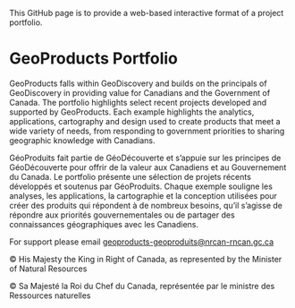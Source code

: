 This GitHub page is to provide a web-based interactive format of a project portfolio.

# GeoProducts Portfolio

GeoProducts falls within GeoDiscovery and builds on the principals of GeoDiscovery in providing value for Canadians and the Government of Canada. 
The portfolio highlights select recent projects developed and supported by GeoProducts.
Each example highlights the analytics, applications, cartography and design used to create products that meet a wide variety of needs, from responding to government priorities to sharing geographic knowledge with Canadians.

GéoProduits fait partie de GéoDécouverte et s’appuie sur les principes de GéoDécouverte pour offrir de la valeur aux Canadiens et au Gouvernement du Canada.
Le portfolio présente une sélection de projets récents développés et soutenus par GéoProduits.
Chaque exemple souligne les analyses, les applications, la cartographie et la conception utilisées pour créer des produits qui répondent à de nombreux besoins, qu’il s’agisse de répondre aux priorités gouvernementales ou de partager des connaissances géographiques avec les Canadiens.

For support please email geoproducts-geoproduits@nrcan-rncan.gc.ca

© His Majesty the King in Right of Canada, as represented by the Minister of Natural Resources

© Sa Majesté la Roi du Chef du Canada, représentée par le ministre des Ressources naturelles
